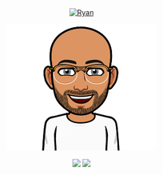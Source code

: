 <!-- ### Hi there 👋 -->

<!--
**ryanjoy0000/ryanjoy0000** is a ✨ _special_ ✨ repository because its `README.md` (this file) appears on your GitHub profile.

Here are some ideas to get you started:

- 🔭 I’m currently working on ...
- 🌱 I’m currently learning ...
- 👯 I’m looking to collaborate on ...
- 🤔 I’m looking for help with ...
- 💬 Ask me about ...
- 📫 How to reach me: ...
- 😄 Pronouns: ...
-  Fun fact: ...:
-->

<div align="center">
    <a href="https://git.io/typing-svg"><img src="https://readme-typing-svg.herokuapp.com?font=FiraCode&size=24&duration=4500&color=06CAFF&center=true&width=550&lines=Hi!+I+am+Ryan...;Hope+you+are+having+an+awesome+day!;I+enjoy+creating+digital+solutions.;I+am+primarily+a+Go+developer;I+also+like+coding+with;Typescript,+Angular,+NodeJS;I+enjoy+gaming+on+the+PS5;and+the+Nintendo+Switch!(Mario+Fan!);I+can+fork+a+repo+and..+operate+a+forklift+too!;" alt="Ryan"></a>
</div>
<p align="center">
    <img src="https://github.com/ryanjoy0000/tangy-lemon/blob/main/front-end/tangy-lemon-web/src/assets/img/avatar.png" alt="avatar" />
</p>
<p align="center">
  <a href="https://tangylemon.com/author"><img src="https://img.shields.io/badge/%20-Portfolio:_Ryan_Joy-white?color=white&labelColor=06caff&logo=googleearth&logoColor=ffffff" /></a>
  <a href="https://www.linkedin.com/in/ryanjoy0000/"><img src="https://img.shields.io/badge/%20-Ryan_Joy-white?color=white&labelColor=06caff&logo=linkedin&logoColor=ffffff" /></a>
</p>
